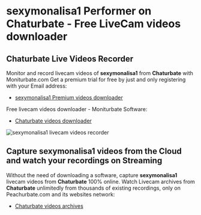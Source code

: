 # sexymonalisa1 Performer on Chaturbate - Free LiveCam videos downloader

## Chaturbate Live Videos Recorder

Monitor and record livecam videos of **sexymonalisa1** from **Chaturbate** with Moniturbate.com
Get a premium trial for free by just and only registering with your Email address:
* [sexymonalisa1 Premium videos downloader](https://moniturbate.com/request-demo-licence-key.html)

Free livecam videos downloader - Moniturbate Software:
* [Chaturbate videos downloader](https://moniturbate.com/moniturbate-download-software.html)

![sexymonalisa1 livecam videos recorder](https://peachurnet.com/templates/moniturbate-software.png)


## Capture sexymonalisa1 videos from the Cloud and watch your recordings on Streaming

Without the need of downloading a software, capture **sexymonalisa1** livecam videos from **Chaturbate** 100% online.
Watch Livecam archives from **Chaturbate** unlimitedly from thousands of existing recordings, only on Peachurbate.com and its websites network:
* [Chaturbate videos archives](https://peachurnet.com/)
